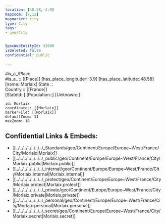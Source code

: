 ```yaml
---
location: [48.58,-3.9] 
mapzoom: [7,12] 
mapmarker: city 
type: City
tags:
- geo/City


SpocWebEntityId: 32600
isDeleted: false
confidential: public

---
```

#is_a_/Place  
#is_a_ :: [[Place]] 
[has_place_longitude::-3.9] 
[has_place_latitude::48.58] 
[name::Morlaix] 
State ::  
Country :: [[France]]  
[StateId::] 
[Population::] 
[Unknown::] 


```leaflet
id: Morlaix
coordinates: [[Morlaix]] 
markerFile: [[Morlaix]] 
defaultZoom: 11 
maxZoom: 18
```


## Confidential Links & Embeds: 
- [[../../../../../../../_Standards/geo/Continent/Europe/Europe~West/France/City/Morlaix|Morlaix]] 
- [[../../../../../../../_public/geo/Continent/Europe/Europe~West/France/City/Morlaix.public|Morlaix.public]] 
- [[../../../../../../../_internal/geo/Continent/Europe/Europe~West/France/City/Morlaix.internal|Morlaix.internal]] 
- [[../../../../../../../_protect/geo/Continent/Europe/Europe~West/France/City/Morlaix.protect|Morlaix.protect]] 
- [[../../../../../../../_private/geo/Continent/Europe/Europe~West/France/City/Morlaix.private|Morlaix.private]] 
- [[../../../../../../../_personal/geo/Continent/Europe/Europe~West/France/City/Morlaix.personal|Morlaix.personal]] 
- [[../../../../../../../_secret/geo/Continent/Europe/Europe~West/France/City/Morlaix.secret|Morlaix.secret]] 
